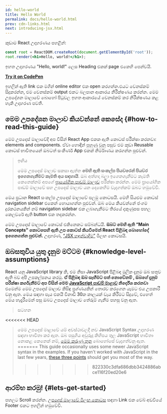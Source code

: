 ```yaml
---
id: hello-world
title: Hello World
permalink: docs/hello-world.html
prev: cdn-links.html
next: introducing-jsx.html
---
```


කුඩාම React උදාහරණය පහළින්:

```jsx
const root = ReactDOM.createRoot(document.getElementById('root'));
root.render(<h1>Hello, world!</h1>);
```

ඉහත උදාහරණය "Hello, world!" ලෙස Heading එකක් page එකෙහි පෙන්වයි.

**[Try it on CodePen](https://codepen.io/gaearon/pen/rrpgNB?editors=1010)**

ඉහලින් ඇති link එක මගින් online editor එක open කරගන්න.එයට වෙනස්කම් සිදුකරන්න, එම වෙනස්කම් output එකට බලපාන ආකාරය නිරීක්ෂණය කරන්න. මෙම උපදේශන මාලාවේ බොහෝ පිටුවල ඉහත ආකාරයේ  වෙනස්කම් කර නිරීක්ෂණය කළ හැකි උදාහරණ පවතී.


## මෙම උපදේශන මාලාව කියවන්නේ කෙසේද {#how-to-read-this-guide}

මෙම උපදෙස් මාලාවේදි අප විසින් React App එකක ඇති කොටස් පරීක්ෂා කරනවා: elements and components. ඒවා හොඳින් පුහුණු වුනු පසුව එම කුඩා Reusable කොටස් භාවිතයෙන් ඔබටත් සංකීර්ණ App එකක් නිර්මාණය කරගන්න පුළුවන්.

>ඉඟිය
>
>මෙම උපදෙස් මාලාව සකසා ඇත්ත **මෙහි ඇති සංකල්ප පියවරෙන් පියවර ඉගෙනගැනීමට කැමති අය සඳහායි**. ඔබ අත්හදා බලා ඉගෙනගැනීමට කැමති කෙනෙක්නම් අපගේ [ප්‍රායෝගික පාඩම් මාලාව](/tutorial/tutorial.html) පරීක්ෂා කරන්න. මෙම ප්‍රායෝගික පාඩම් මාලාවේ සහ උපදෙස් මාලාව යන දෙකෙහිම  වැදගත්කම් ඔබට හමුවේවි.

මෙය ප්‍රධාන React සංකල්ප උපදෙස් මාලාවේ පලමු කොටසයි. මෙහි සියළුම කොටස් navigation sidebar එකෙන් හොයාගන්න පුළුවන්. ඔබ මෙය කියවන්නේ ජංගම දුරකථනයකින් නම් navigation sidebar එක ලබාගැනීමට තිරයේ දකුණුපස පහල කෙලවරේ ඇති button එක තදකරන්න.

මෙම උපදෙස් මාලාවේ කොටස් එකිනෙකට සම්බන්ධයි. **ඔබට මෙහි ඇති “Main Concepts” කොටසෙහි ඇති උප කොටස් කියවීමෙන් React පිළිබඳ බොහෝදේ ඉගෙනගන්න පුළුවන්.** උදාහරණ, [“JSX හඳුන්වාදීම”](/docs/introducing-jsx.html) මීලඟ කොටසයි.

## ඔබසතුවිය යුතු දැනුම මට්ටම {#knowledge-level-assumptions}

React යනු JavaScript library කි, එම නිසා JavaScript  පිළිබඳ මූලික දැනුම ඔබ සතුව ඇති බව අපි උපකල්පනය කරමු. **ඒ  පිළිබඳ ඔබ සෑහීමට පත් නොවේනම් , ඔබගේ දැනුම පරීක්ෂා කර්ගැනීමට අප විසින් මෙම [JavaScript පාඩම් මාළාව](https://developer.mozilla.org/en-US/docs/Web/JavaScript/A_re-introduction_to_JavaScript) නිර්දේශ කරනවා** එමෙන්ම මෙම උපදෙස් මාලාව කිසිඳු ප්‍රශ්ණයකින් තොරව කරගෙන යෑමට එය උපකාරී වනු ඇත. මෙය සඳහා පැය එකයි විනාඩි 30ක කාලයක් වැය කිරීමට සිදුවේ, එහෙත් මෙය හැදෑරීමෙන් පසු ඔබට උපදෙස් මාලාව තේරුම් ගැනීම පහසු වනු ඇත.

>සටහන
>
<<<<<<< HEAD
>මෙම උපදෙස් මාළාවේ යම් අවස්ථාවලදී නව JavaScript Syntax උදාහරණ සඳහා භාවිතා කර ඇත. ඔබ පසුගිය අවුරුදු කිහිපය තුල JavaScript භාවිතා නොකළ කෙනෙක් නම්, [මෙම කරුණු තුන](https://gist.github.com/gaearon/683e676101005de0add59e8bb345340c) බොහෝසේ වැදගත්වනු ඇත.
=======
>This guide occasionally uses some newer JavaScript syntax in the examples. If you haven't worked with JavaScript in the last few years, [these three points](https://gist.github.com/gaearon/683e676101005de0add59e8bb345340c) should get you most of the way.
>>>>>>> 822330c3dfa686dbb3424886abce116f20ed20e6


## ආරම්භ කරමු! {#lets-get-started}

පහලට Scroll කරන්න. [උපදෙස් මාළාවේ මීලඟ කොටස](/docs/introducing-jsx.html) සඳහා Link එක වෙබ් අඩවියේ Footer එකට ඉහලින් හමුවේවි.


